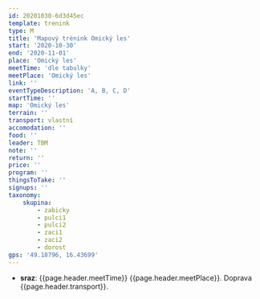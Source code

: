 ```yaml
---
id: 20201030-6d3d45ec
template: trenink
type: M
title: 'Mapový trénink Omický les'
start: '2020-10-30'
end: '2020-11-01'
place: 'Omický les'
meetTime: 'dle tabulky'
meetPlace: 'Omický les'
link: ''
eventTypeDescription: 'A, B, C, D'
startTime: ''
map: 'Omický les'
terrain: ''
transport: vlastní
accomodation: ''
food: ''
leader: TBM
note: ''
return: ''
price: ''
program: ''
thingsToTake: ''
signups: ''
taxonomy:
    skupina:
        - zabicky
        - pulci1
        - pulci2
        - zaci1
        - zaci2
        - dorost
gps: '49.18796, 16.43699'
---
```


* **sraz**: {{page.header.meetTime}} {{page.header.meetPlace}}. Doprava {{page.header.transport}}.
